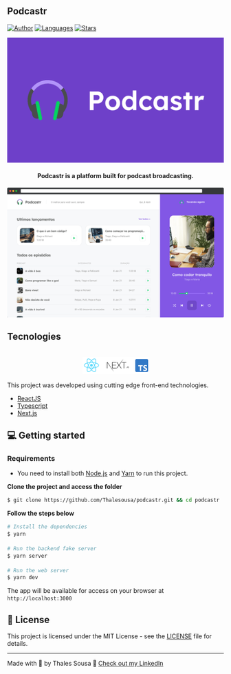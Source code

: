 ## Podcastr


[![Author](https://img.shields.io/badge/author-thalesousa-8257E5?style=flat-square)](https://github.com/thalesousa)
[![Languages](https://img.shields.io/github/languages/count/thalesousa/podcastr?color=%238257E5&style=flat-square)](#)
[![Stars](https://img.shields.io/github/stars/thalesousa/podcastr?color=8257E5&style=flat-square)](https://github.com/thalesousa/podcastr/stargazers)

![thumbnail](.github/thumbnail.png)

<h4 align="center">
  Podcastr is a platform built for podcast broadcasting.
</h4>

![expand](.github/expand.png)

## Tecnologies

<div align="center">
  <br />
  <img src=".github/tech-logos.png" alt="Technologies used">
</div>

This project was developed using cutting edge front-end technologies.


- [ReactJS](https://reactjs.org/)
- [Typescript](https://www.typescriptlang.org/)
- [Next.js](https://nextjs.org/)

## 💻 Getting started

### Requirements

- You need to install both [Node.js](https://nodejs.org/en/download/) and [Yarn](https://yarnpkg.com/) to run this project.

**Clone the project and access the folder**

```bash
$ git clone https://github.com/Thalesousa/podcastr.git && cd podcastr
```

**Follow the steps below**

```bash
# Install the dependencies
$ yarn

# Run the backend fake server
$ yarn server

# Run the web server
$ yarn dev
```

The app will be available for access on your browser at `http://localhost:3000`

## 📝 License

This project is licensed under the MIT License - see the [LICENSE](LICENSE) file for details.

---

Made with 💜 by Thales Sousa 👋 [Check out my LinkedIn](https://www.linkedin.com/in/thalesousa)

